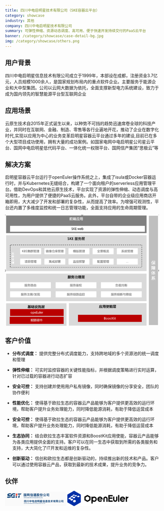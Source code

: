 ```yaml
---
title: 四川中电启明星技术有限公司（SKE容器云平台）
category: showcase
industry: 其他
company: 四川中电启明星技术有限公司
summary: 可弹性伸缩、资源动态调度、高可用、便于快速开发持续交付的PaaS云平台
banner: /category/showcase/case-detail-bg.jpg
img: /category/showcase/others.png
---
```


## 用户背景

四川中电启明星信息技术有限公司成立于1999年，本部设在成都，注册资金3.7亿元，人员规模1000余人，是国家规划布局内的重点软件企业。主要服务于能源企业和大中型集团。公司以云网大数据为依托，全面支撑新型电力系统建设，致力于成为国内领先的智慧能源平台型互联网企业


## 应用场景

云原生技术自2015年正式诞生以来，以种势不可挡的趋势迅速席卷全球的科技产业，并同时在互联网、金融、制造、零售等各行业遍地开花，推动了企业在数字化时代,实现以应用为中心的业务变革启明星容器云平台通过多年的建设,目前已在多个大型项目成功使用，拥有大量的成功案例。如国家电网中电启明星公司星云平台、国网中电启明星低代码平台、一体化统一权限平台、国网信产集团“思极云”等




## 解决方案

启明星容器云平台运行于openEuler操作系统之上，集成了isula或Docker容器运行时，并与Kubernetes无缝结合，构建了一个面向租户的serverless应用管理平台。借助DevOps和其他云原生技术，平台实现了资源的弹性伸缩、动态调度与高可用性，为用户提供了便捷的PaaS云服务。此外，平台自带的企业级应用商店开箱即用，大大减少了开发和部署的复杂性，从而提高了效率。为增强可观测性，平台还内置了多维度监控和统一日志管理功能，全面支持应用的生命周期管理。


<img src="./xh.png" width="1000" >



## 客户价值

- **分布式调度：** 提供完整分布式调度能力，支持跨地域的多个资源池的统一调度和管理

- **弹性伸缩：** 可实时监控容器的关键性能指标，并根据调度策略进行实时运算，针对已过载的容器进行动态扩容

- **安全可控：** 支持创建并使用用户私有镜像，同时确保镜像的分享安全，团队的协作便利

- **性能优化：** 使得基于欧拉生态的容器云产品能够为客户提供更高效的运行环境，帮助客户提升业务处理能力，同时降低能源消耗，有助于降低运营成本

- **安全可控：** 使得基于欧拉生态的容器云产品能够为客户提供更高效的运行环境，帮助客户提升业务处理能力，同时降低能源消耗，有助于降低运营成本

- **生态协同：** 结合欧拉生态丰富软件资源和BoostKit应用使能，容器云产品能够为各类应用提供全面的支持。客户可以在同一生态中获取到所需的各类服务和支持，大大简化了IT开发和运维的复杂性。


- **创新驱动：** 信创和欧拉生态都是创新驱动的，持续推出新的技术和产品。客户可以通过使用容器云产品，获取到最新的技术成果，提升业务的竞争力。


## 伙伴

<img src="./logo1.png" width="200" >

<img src="./logo.png" width="200" >
